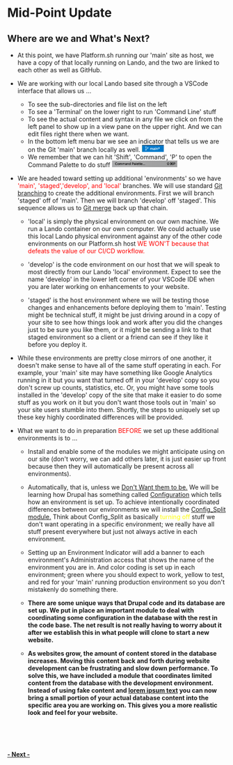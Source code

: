 
# Mid-Point Update

## Where are we and What's Next?

- At this point, we have Platform.sh running our 'main' site as host, we have a copy of that locally running on Lando, and the two are linked to each other as well as GitHub.<br>

- We are working with our local Lando based site through a VSCode interface that allows us …<br>

  - To see the sub-directories and file list on the left<br>
  - To see a 'Terminal' on the lower right to run 'Command Line' stuff<br>
  - To see the actual content and syntax in any file we click on from the left panel to show up in a view pane on the upper right.  And we can edit files right there when we want.<br>
  - In the bottom left menu bar we see an indicator that tells us we are on the Git 'main' branch locally as well. <img src="../cicd/captures/midpoint1.png"  width="50"><br> 
  - We remember that we can hit 'Shift', 'Command', 'P' to open the Command Palette to do stuff <img src="../cicd/captures/midpoint2.png"  width="150"><br> 

- We are headed toward setting up additional 'environments' so we have <font color=red>'main', 'staged','develop', and 'local'</font> branches.  We will use standard [Git branching](https://git-scm.com/book/en/v2/Git-Branching-Branches-in-a-Nutshell) to create the additional environments.  First we will branch 'staged' off of 'main'.  Then we will branch 'develop' off 'staged'.  This sequence allows us to [Git merge](https://git-scm.com/docs/git-merge) back up that chain.<br>
 
  - 'local' is simply the physical environment on our own machine. We run a Lando container on our own computer.  We could actually use this local Lando physical environment against any of the other code environments on our Platform.sh host <font color=red>WE WON'T because that defeats the value of our CI/CD workflow.</font><br>
  
  - 'develop' is the code environment on our host that we will speak to most directly from our Lando 'local' environment.  Expect to see the name 'develop' in the lower left corner of your VSCode IDE when you are later working on enhancements to your website.<br>
 
  - 'staged' is the host environment where we will be testing those changes and enhancements before deploying them to 'main'.  Testing might be technical stuff, it might be just driving around in a copy of your site to see how things look and work after you did the changes just to be sure you like them, or it might be sending a link to that staged environment so a client or a friend can see if they like it before you deploy it.<br> 

- While these environments are pretty close mirrors of one another, it doesn't make sense to have all of the same stuff operating in each.  For example, your 'main' site may have something like Google Analytics running in it but you want that turned off in your 'develop' copy so you don't screw up counts, statistics, etc.  Or, you might have some tools installed in the 'develop' copy of the site that make it easier to do some stuff as you work on it but you don't want those tools out in 'main' so your site users stumble into them.  Shortly, the steps to uniquely set up these key highly coordinated differences will be provided.<br>

- What we want to do in preparation <font color=red>BEFORE</font> we set up these additional environments is to …<br>
  - Install and enable some of the modules we might anticipate using on our site (don't worry, we can add others later, it is just easier up front because then they will automatically be present across all environments).<br>
  
  - Automatically, that is, unless we <u>Don't Want them to be.</u>  We will be learning how Drupal has something called [Configuration](https://mikemadison.net/blog/2020/6/26/drupal-configuration-introduction) which tells how an environment is set up.  To achieve intentionally coordinated differences between our environments we will install the [Config_Split module.](https://www.drupal.org/project/config_split)  Think about Config_Split as basically <font color=yellow> turning off </font> stuff we don't want operating in a specific environment; we really have all stuff present everywhere but just not always active in each environment.<br>

  - Setting up an Environment Indicator will add a banner to each environment's Administration access that shows the name of the environment you are in.  And color coding is set up in each environment; green where you should expect to work, yellow to test, and red for your 'main' running production environment so you don't mistakenly do something there.<b>

  - There are some unique ways that Drupal code and its database are set up.  We put in place an important module to deal with coordinating some configuration in the database with the rest in the code base.  The net result is not really having to worry about it after we establish this in what people will clone to start a new website.
 
  - As websites grow, the amount of content stored in the database increases. Moving this content back and forth during website development can be frustrating and slow down performance. To solve this, we have included a module that coordinates limited content from the database with the development environment. Instead of using fake content and [lorem ipsum text](https://lipsum.com/) you can now bring a small portion of your actual database content into the specific area you are working on. This gives you a more realistic look and feel for your website.  

<br>
<br>
<br>
  
  [- Next -](../cicd/basebeforesplit.md)
